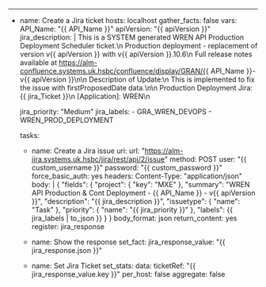 ---
- name: Create a Jira ticket
  hosts: localhost
  gather_facts: false
  vars:
    API_Name: "{{ API_Name }}"
    apiVersion: "{{ apiVersion }}"
    jira_description: |
      This is a SYSTEM generated WREN API Production Deployment Scheduler ticket.\n
      Production deployment - replacement of version v{{ apiVersion }} with v{{ apiVersion }}.10.6\n
      Full release notes available at https://alm-confluence.systems.uk.hsbc/confluence/display/GRAN/{{ API_Name }}-v{{ apiVersion }}\n\n
      Description of Update:\n
      This is implemented to fix the issue with firstProposedDate data.\n\n
      Production Deployment Jira: {{ jira_Ticket }}\n
      [Application]: WREN\n
      
    jira_priority: "Medium"
    jira_labels:
      - GRA_WREN_DEVOPS
      - WREN_PROD_DEPLOYMENT

  tasks:
    - name: Create a Jira issue
      uri:
        url: "https://alm-jira.systems.uk.hsbc/jira/rest/api/2/issue"
        method: POST
        user: "{{ custom_username }}"
        password: "{{ custom_password }}"
        force_basic_auth: yes
        headers:
          Content-Type: "application/json"
        body: |
          {
            "fields": {
              "project": {
                "key": "MXE"
              },
              "summary": "WREN API Production & Cont Deployment - {{ API_Name }} - v{{ apiVersion }}",
              "description": "{{ jira_description }}",
              "issuetype": {
                "name": "Task"
              },
              "priority": {
                "name": "{{ jira_priority }}"
              },
              "labels": {{ jira_labels | to_json }}
            }
          }
        body_format: json
        return_content: yes
      register: jira_response

    - name: Show the response
      set_fact:
        jira_response_value: "{{ jira_response.json }}"

    - name: Set Jira Ticket
      set_stats:
        data:
          ticketRef: "{{ jira_response_value.key }}"
        per_host: false
        aggregate: false
